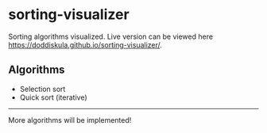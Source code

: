 # sorting-visualizer

Sorting algorithms visualized.
Live version can be viewed here https://doddiskula.github.io/sorting-visualizer/.

## Algorithms
- Selection sort
- Quick sort (iterative)

---

More algorithms will be implemented!